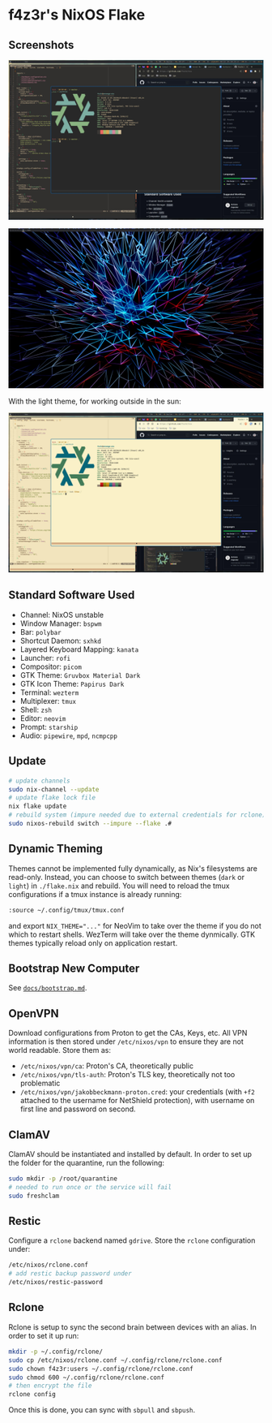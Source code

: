 # f4z3r's NixOS Flake

## Screenshots

![](./assets/shell-quake.jpeg)


![](./assets/desktop.jpeg)


With the light theme, for working outside in the sun:

![](./assets/shell-quake-light.jpeg)

## Standard Software Used

- Channel: NixOS unstable
- Window Manager: `bspwm`
- Bar: `polybar`
- Shortcut Daemon: `sxhkd`
- Layered Keyboard Mapping: `kanata`
- Launcher: `rofi`
- Compositor: `picom`
- GTK Theme: `Gruvbox Material Dark`
- GTK Icon Theme: `Papirus Dark`
- Terminal: `wezterm`
- Multiplexer: `tmux`
- Shell: `zsh`
- Editor: `neovim`
- Prompt: `starship`
- Audio: `pipewire`, `mpd`, `ncmpcpp`

## Update

```sh
# update channels
sudo nix-channel --update
# update flake lock file
nix flake update
# rebuild system (impure needed due to external credentials for rclone)
sudo nixos-rebuild switch --impure --flake .#
```

## Dynamic Theming

Themes cannot be implemented fully dynamically, as Nix's filesystems are read-only. Instead, you can
choose to switch between themes (`dark` or `light`) in `./flake.nix` and rebuild. You will need to
reload the tmux configurations if a tmux instance is already running:

```sh
:source ~/.config/tmux/tmux.conf
```

and export `NIX_THEME="..."` for NeoVim to take over the theme if you do not which to restart
shells. WezTerm will take over the theme dynmically. GTK themes typically reload only on application
restart.

## Bootstrap New Computer

See [`docs/bootstrap.md`](./docs/bootstrap.md).

## OpenVPN

Download configurations from Proton to get the CAs, Keys, etc. All VPN information is then stored
under `/etc/nixos/vpn` to ensure they are not world readable. Store them as:

- `/etc/nixos/vpn/ca`: Proton's CA, theoretically public
- `/etc/nixos/vpn/tls-auth`: Proton's TLS key, theoretically not too problematic
- `/etc/nixos/vpn/jakobbeckmann-proton.cred`: your credentials (with `+f2` attached to the username
  for NetShield protection), with username on first line and password on second.

## ClamAV

ClamAV should be instantiated and installed by default. In order to set up the folder for the
quarantine, run the following:

```sh
sudo mkdir -p /root/quarantine
# needed to run once or the service will fail
sudo freshclam
```

## Restic

Configure a `rclone` backend named `gdrive`. Store the `rclone` configuration under:

```bash
/etc/nixos/rclone.conf
# add restic backup password under
/etc/nixos/restic-password
```

## Rclone

Rclone is setup to sync the second brain between devices with an alias. In order to set it up run:

```bash
mkdir -p ~/.config/rclone/
sudo cp /etc/nixos/rclone.conf ~/.config/rclone/rclone.conf
sudo chown f4z3r:users ~/.config/rclone/rclone.conf
sudo chmod 600 ~/.config/rclone/rclone.conf
# then encrypt the file
rclone config
```

Once this is done, you can sync with `sbpull` and `sbpush`.

